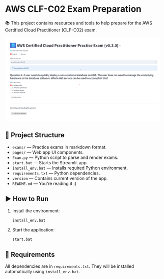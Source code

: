 # AWS CLF-C02 Exam Preparation

📚 This project contains resources and tools to help prepare for the AWS Certified Cloud Practitioner (CLF-C02) exam.

<img src="assets/screenshot.png" width="600" alt="Preview">

## 🧰 Project Structure

- `exams/` — Practice exams in markdown format.
- `pages/` — Web app UI components.
- `Exam.py` — Python script to parse and render exams.
- `start.bat` — Starts the Streamlit app.
- `install_env.bat` — Installs required Python environment.
- `requirements.txt` — Python dependencies.
- `version` — Contains current version of the app.
- `README.md` — You're reading it :)

## ▶️ How to Run

1. Install the environment:

    ```bash
    install_env.bat
    ```

2. Start the application:

    ```bash
    start.bat
    ```

## 🧪 Requirements

All dependencies are in `requirements.txt`. They will be installed automatically using `install_env.bat`.

